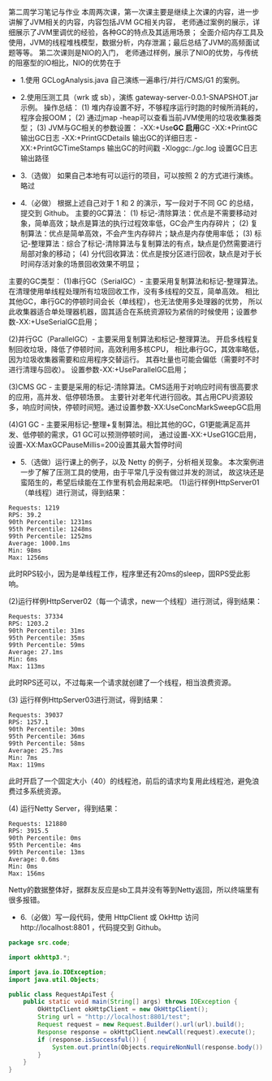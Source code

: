 第二周学习笔记与作业
本周两次课，第一次课主要是继续上次课的内容，进一步讲解了JVM相关的内容，内容包括JVM GC相关内容，
老师通过案例的展示，详细展示了JVM里调优的经验，各种GC的特点及其适用场景；
全面介绍内存工具及使用，JVM的线程堆栈模型，数据分析，内存泄漏；最后总结了JVM的高频面试题等等。
第二次课则是NIO的入门，
老师通过样例，展示了NIO的优势，与传统的阻塞型的IO相比，NIO的优势在于

- 1.使用 GCLogAnalysis.java 自己演练一遍串行/并行/CMS/G1 的案例。    
- 2.使用压测工具（wrk 或 sb），演练 gateway-server-0.0.1-SNAPSHOT.jar 示例。
操作总结：
(1) 堆内存设置不好，不够程序运行时跑的时候所消耗的，程序会报OOM；
(2) 通过jmap -heap可以查看当前JVM使用的垃圾收集器类型；
(3) JVM与GC相关的参数设置：
-XX:+Use**GC 启用**GC
-XX:+PrintGC 输出GC日志
-XX:+PrintGCDetails 输出GC的详细日志
-XX:+PrintGCTimeStamps 输出GC的时间戳
-Xloggc:./gc.log 设置GC日志输出路径

- 3.（选做） 如果自己本地有可以运行的项目，可以按照 2 的方式进行演练。
略过

- 4.（必做） 根据上述自己对于 1 和 2 的演示，写一段对于不同 GC 的总结，提交到 Github。
主要的GC算法：
(1) 标记-清除算法：优点是不需要移动对象，简单高效；缺点是算法的执行过程效率低，GC会产生内存碎片；
(2) 复制算法：优点是简单高效，不会产生内存碎片；缺点是内存使用率低；
(3) 标记-整理算法：综合了标记-清除算法与复制算法的有点，缺点是仍然需要进行局部对象的移动；
(4) 分代回收算法：优点是按分区进行回收，缺点是对于长时间存活对象的场景回收效果不明显；

主要的GC类型：
(1)串行GC（SerialGC）- 主要采用复制算法和标记-整理算法。
    在清理使用单线程处理所有垃圾回收工作，没有多线程的交互，简单高效。
    相比其他GC，串行GC的停顿时间会长（单线程），也无法使用多处理器的优势，
    所以此收集器适合单处理器机器，固其适合在系统资源较为紧俏的时候使用；设置参数-XX:+UseSerialGC启用；

(2)并行GC（ParallelGC）- 主要采用复制算法和标记-整理算法。
    开启多线程复制回收垃圾，降低了停顿时间，高效利用多核CPU，
    相比串行GC，其效率略低，因为垃圾收集器需要和应用程序交替运行。
    其吞吐量也可能会偏低（需要时不时进行清理与回收）。
    设置参数-XX:+UseParallelGC启用；

(3)CMS GC - 主要是采用的标记-清除算法。CMS适用于对响应时间有很高要求的应用，高并发、低停顿场景。
主要针对老年代进行回收。其占用CPU资源较多，响应时间快，停顿时间短。通过设置参数-XX:UseConcMarkSweepGC启用
 
(4)G1 GC - 主要采用标记-整理+复制算法。相比其他的GC，G1更能满足高并发、低停顿的需求，G1 GC可以预测停顿时间，
通过设置-XX:+UseG1GC启用，设置-XX:MaxGCPauseMillis=200设置其最大暂停时间

- 5.（选做）运行课上的例子，以及 Netty 的例子，分析相关现象。
本次案例进一步了解了压测工具的使用，由于平常几乎没有做过并发的测试，
故这块还是蛮陌生的，希望后续能在工作里有机会用起来吧。
(1)运行样例HttpServer01（单线程）进行测试，得到结果：
```text
Requests: 1219
RPS: 39.2
90th Percentile: 1231ms
95th Percentile: 1248ms
99th Percentile: 1252ms
Average: 1000.1ms
Min: 98ms
Max: 1256ms
```
此时RPS较小，因为是单线程工作，程序里还有20ms的sleep，固RPS受此影响。

(2)运行样例HttpServer02（每一个请求，new一个线程）进行测试，得到结果：
```text
Requests: 37334
RPS: 1203.2
90th Percentile: 31ms
95th Percentile: 35ms
99th Percentile: 59ms
Average: 27.1ms
Min: 6ms
Max: 113ms
```
此时RPS还可以，不过每来一个请求就创建了一个线程，相当浪费资源。

(3) 运行样例HttpServer03进行测试，得到结果：
```text
Requests: 39037
RPS: 1257.1
90th Percentile: 30ms
95th Percentile: 36ms
99th Percentile: 58ms
Average: 25.7ms
Min: 7ms
Max: 119ms
```
此时开启了一个固定大小（40）的线程池，前后的请求均复用此线程池，避免浪费过多系统资源。

(4) 运行Netty Server，得到结果：
```text
Requests: 121880
RPS: 3915.5
90th Percentile: 0ms
95th Percentile: 4ms
99th Percentile: 13ms
Average: 0.6ms
Min: 0ms
Max: 156ms
```
Netty的数据整体好，据群友反应是sb工具并没有等到Netty返回，所以终端里有很多报错。

- 6.（必做）写一段代码，使用 HttpClient 或 OkHttp 访问 http://localhost:8801 ，代码提交到 Github。
```java
package src.code;

import okhttp3.*;

import java.io.IOException;
import java.util.Objects;

public class RequestApiTest {
    public static void main(String[] args) throws IOException {
        OkHttpClient okHttpClient = new OkHttpClient();
        String url = "http://localhost:8801/test";
        Request request = new Request.Builder().url(url).build();
        Response response = okHttpClient.newCall(request).execute();
        if (response.isSuccessful()) {
            System.out.println(Objects.requireNonNull(response.body()).toString());
        }
    }
}

```